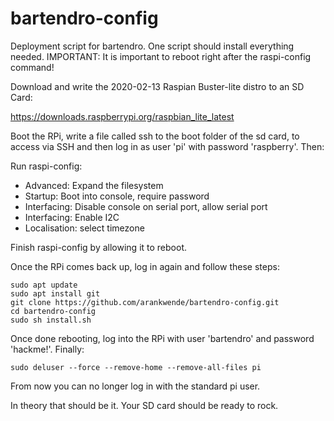 # bartendro-config

Deployment script for bartendro. One script should install everything needed.
IMPORTANT: It is important to reboot right after the raspi-config command!

Download and write the 2020-02-13 Raspian Buster-lite distro to an SD Card: 

 https://downloads.raspberrypi.org/raspbian_lite_latest

Boot the RPi, write a file called ssh to the boot folder of the sd card, to access via SSH and then log in as user 'pi' with password 'raspberry'. Then:

Run raspi-config:
* Advanced: Expand the filesystem
* Startup: Boot into console, require password
* Interfacing: Disable console on serial port, allow serial port
* Interfacing: Enable I2C
* Localisation: select timezone

Finish raspi-config by allowing it to reboot. 

Once the RPi comes back up, log in again and follow these steps:

```
sudo apt update
sudo apt install git
git clone https://github.com/arankwende/bartendro-config.git
cd bartendro-config
sudo sh install.sh
```

Once done rebooting, log into the RPi with user 'bartendro' and password 'hackme!'. 
Finally:

    sudo deluser --force --remove-home --remove-all-files pi

From now you can no longer log in with the standard pi user. 

In theory that should be it. Your SD card should be ready to rock.
